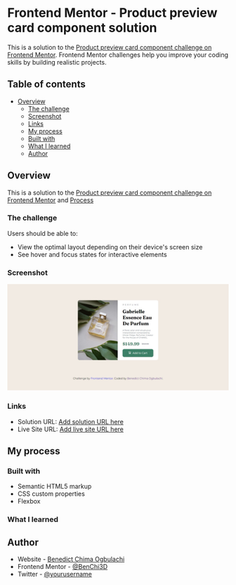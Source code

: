 # Frontend Mentor - Product preview card component solution

This is a solution to the [Product preview card component challenge on Frontend Mentor](https://www.frontendmentor.io/challenges/product-preview-card-component-GO7UmttRfa). Frontend Mentor challenges help you improve your coding skills by building realistic projects. 

## Table of contents

- [Overview](#overview)
  - [The challenge](#the-challenge)
  - [Screenshot](#screenshot)
  - [Links](#links)
  - [My process](#my-process)
  - [Built with](#built-with)
  - [What I learned](#what-i-learned)
  - [Author](#author)

## Overview
This is a solution to the [Product preview card component challenge on Frontend Mentor](#frontend-mentor---product-preview-card-component-solution) and [Process](#my-process)


### The challenge

Users should be able to:

- View the optimal layout depending on their device's screen size
- See hover and focus states for interactive elements

### Screenshot

![Desktop Screenshot](images\screenshot.png)

### Links

- Solution URL: [Add solution URL here](https://your-solution-url.com)
- Live Site URL: [Add live site URL here](https://your-live-site-url.com)

## My process

### Built with

- Semantic HTML5 markup
- CSS custom properties
- Flexbox

### What I learned


## Author

- Website - [Benedict Chima Ogbulachi](https://www.linkedin.com/in/benedictchimaogbulachi/)
- Frontend Mentor - [@BenChi3D](https://www.frontendmentor.io/profile/BenChi3D)
- Twitter - [@yourusername](https://www.twitter.com/_bench3d)